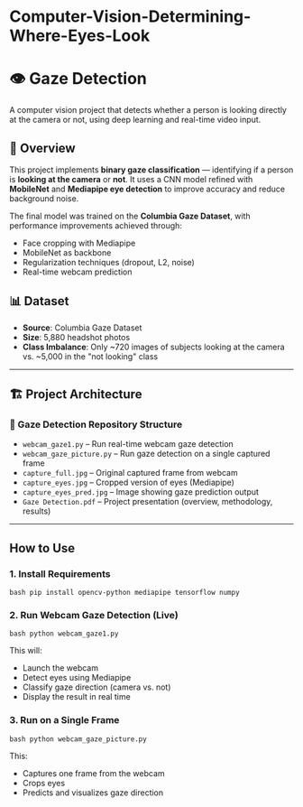 # Computer-Vision-Determining-Where-Eyes-Look

# 👁️ Gaze Detection

A computer vision project that detects whether a person is looking directly at the camera or not, using deep learning and real-time video input.

## 📌 Overview

This project implements **binary gaze classification** — identifying if a person is **looking at the camera** or **not**. It uses a CNN model refined with **MobileNet** and **Mediapipe eye detection** to improve accuracy and reduce background noise.

The final model was trained on the **Columbia Gaze Dataset**, with performance improvements achieved through:
- Face cropping with Mediapipe
- MobileNet as backbone
- Regularization techniques (dropout, L2, noise)
- Real-time webcam prediction

## 📊 Dataset

- **Source**: Columbia Gaze Dataset
- **Size**: 5,880 headshot photos
- **Class Imbalance**: Only ~720 images of subjects looking at the camera vs. ~5,000 in the "not looking" class

---

## 🏗️ Project Architecture

### 📂 Gaze Detection Repository Structure

- `webcam_gaze1.py` – Run real-time webcam gaze detection  
- `webcam_gaze_picture.py` – Run gaze detection on a single captured frame  
- `capture_full.jpg` – Original captured frame from webcam  
- `capture_eyes.jpg` – Cropped version of eyes (Mediapipe)  
- `capture_eyes_pred.jpg` – Image showing gaze prediction output  
- `Gaze Detection.pdf` – Project presentation (overview, methodology, results)


---

## How to Use

### 1. Install Requirements

```bash pip install opencv-python mediapipe tensorflow numpy ``` 



### 2. Run Webcam Gaze Detection (Live)
 
 ```bash python webcam_gaze1.py ```

This will:
- Launch the webcam
- Detect eyes using Mediapipe
- Classify gaze direction (camera vs. not)
- Display the result in real time

### 3. Run on a Single Frame
   
```bash python webcam_gaze_picture.py ```

This:
- Captures one frame from the webcam
- Crops eyes
- Predicts and visualizes gaze direction
